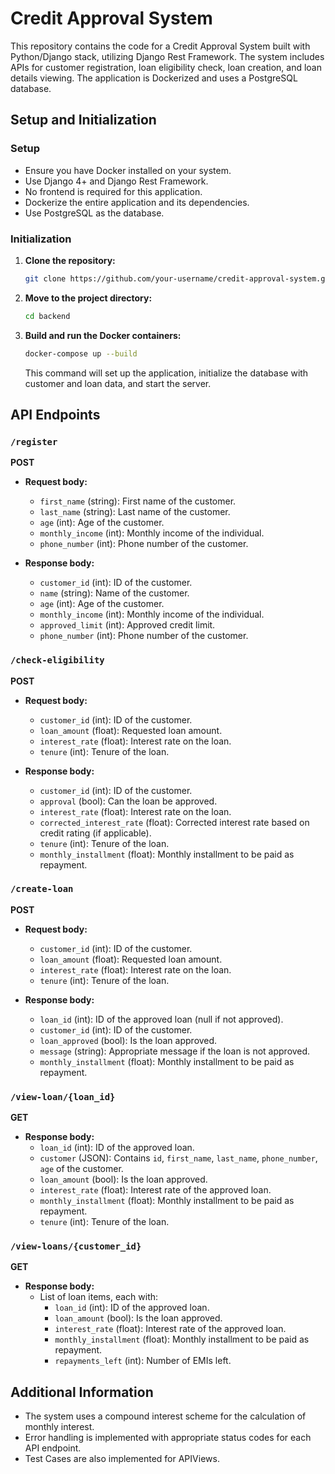 # Credit Approval System

This repository contains the code for a Credit Approval System built with Python/Django stack, utilizing Django Rest Framework. The system includes APIs for customer registration, loan eligibility check, loan creation, and loan details viewing. The application is Dockerized and uses a PostgreSQL database.

## Setup and Initialization

### Setup

- Ensure you have Docker installed on your system.
- Use Django 4+ and Django Rest Framework.
- No frontend is required for this application.
- Dockerize the entire application and its dependencies.
- Use PostgreSQL as the database.

### Initialization

1. **Clone the repository:**

    ```bash
    git clone https://github.com/your-username/credit-approval-system.git
    ```

2. **Move to the project directory:**

    ```bash
    cd backend
    ```

3. **Build and run the Docker containers:**

    ```bash
    docker-compose up --build
    ```

   This command will set up the application, initialize the database with customer and loan data, and start the server.

## API Endpoints

### `/register`

**POST**

- **Request body:**
  - `first_name` (string): First name of the customer.
  - `last_name` (string): Last name of the customer.
  - `age` (int): Age of the customer.
  - `monthly_income` (int): Monthly income of the individual.
  - `phone_number` (int): Phone number of the customer.

- **Response body:**
  - `customer_id` (int): ID of the customer.
  - `name` (string): Name of the customer.
  - `age` (int): Age of the customer.
  - `monthly_income` (int): Monthly income of the individual.
  - `approved_limit` (int): Approved credit limit.
  - `phone_number` (int): Phone number of the customer.

### `/check-eligibility`

**POST**

- **Request body:**
  - `customer_id` (int): ID of the customer.
  - `loan_amount` (float): Requested loan amount.
  - `interest_rate` (float): Interest rate on the loan.
  - `tenure` (int): Tenure of the loan.

- **Response body:**
  - `customer_id` (int): ID of the customer.
  - `approval` (bool): Can the loan be approved.
  - `interest_rate` (float): Interest rate on the loan.
  - `corrected_interest_rate` (float): Corrected interest rate based on credit rating (if applicable).
  - `tenure` (int): Tenure of the loan.
  - `monthly_installment` (float): Monthly installment to be paid as repayment.

### `/create-loan`

**POST**

- **Request body:**
  - `customer_id` (int): ID of the customer.
  - `loan_amount` (float): Requested loan amount.
  - `interest_rate` (float): Interest rate on the loan.
  - `tenure` (int): Tenure of the loan.

- **Response body:**
  - `loan_id` (int): ID of the approved loan (null if not approved).
  - `customer_id` (int): ID of the customer.
  - `loan_approved` (bool): Is the loan approved.
  - `message` (string): Appropriate message if the loan is not approved.
  - `monthly_installment` (float): Monthly installment to be paid as repayment.

### `/view-loan/{loan_id}`

**GET**

- **Response body:**
  - `loan_id` (int): ID of the approved loan.
  - `customer` (JSON): Contains `id`, `first_name`, `last_name`, `phone_number`, `age` of the customer.
  - `loan_amount` (bool): Is the loan approved.
  - `interest_rate` (float): Interest rate of the approved loan.
  - `monthly_installment` (float): Monthly installment to be paid as repayment.
  - `tenure` (int): Tenure of the loan.

### `/view-loans/{customer_id}`

**GET**

- **Response body:**
  - List of loan items, each with:
    - `loan_id` (int): ID of the approved loan.
    - `loan_amount` (bool): Is the loan approved.
    - `interest_rate` (float): Interest rate of the approved loan.
    - `monthly_installment` (float): Monthly installment to be paid as repayment.
    - `repayments_left` (int): Number of EMIs left.

## Additional Information

- The system uses a compound interest scheme for the calculation of monthly interest.
- Error handling is implemented with appropriate status codes for each API endpoint.
- Test Cases are also implemented for APIViews.



